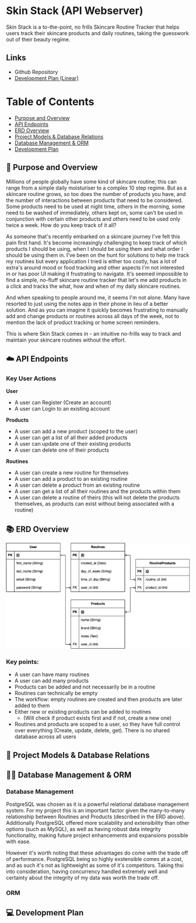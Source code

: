 # Skin Stack (API Webserver)

Skin Stack is a to-the-point, no frills Skincare Routine Tracker that helps users track their skincare products and daily routines, taking the guesswork out of their beauty regime.

## Links

- Github Repository
- [Development Plan (Linear)](https://linear.app/kats-workspace/join/88596d7e69b639b4a651783417b35e23?s=4)

# Table of Contents

- [Purpose and Overview](#📖-purpose-and-overview)
- [API Endpoints](#☁️-api-endpoints)
- [ERD Overview](#📚-erd-overview)
- [Project Models & Database Relations](#🧱-project-models--database-relations)
- [Database Management & ORM](#👨‍💼-database-management--orm)
- [Development Plan](#💻-development-plan)

## 📖 Purpose and Overview

Millions of people globally have some kind of skincare routine; this can range from a simple daily moisturiser to a complex 10 step regime. But as a skincare routine grows, so too does the number of products you have, and the number of interactions between products that need to be considered. Some products need to be used at night time, others in the morning, some need to be washed of immediately, others kept on, some can't be used in conjunction with certain other products and others need to be used only twice a week. How do you keep track of it all?

As someone that's recently embarked on a skincare journey I've felt this pain first hand. It's become increasingly challenging to keep track of which products I should be using, when I should be using them and what order I should be using them in. I've been on the hunt for solutions to help me track my routines but every application I tried is either too costly, has a lot of extra's around mood or food tracking and other aspects I'm not interested in or has poor UI making it frustrating to navigate. It's seemed impossible to find a simple, no-fluff skincare routine tracker that let's me add products in a click and tracks the what, how and when of my daily skincare routines.

And when speaking to people around me, it seems I'm not alone. Many have resorted to just using the notes app in their phone in lieu of a better solution. And as you can imagine it quickly becomes frustrating to manually add and change products or routines across all days of the week, not to mention the lack of product tracking or home screen reminders.

This is where Skin Stack comes in - an intuitive no-frills way to track and maintain your skincare routines without the effort.

## ☁️ API Endpoints

### Key User Actions

**User**

- A user can Register (Create an account)
- A user can Login to an existing account

**Products**

- A user can add a new product (scoped to the user)
- A user can get a list of all their added products
- A user can update one of their existing products
- A user can delete one of their products

**Routines**

- A user can create a new routine for themselves
- A user can add a product to an existing routine
- A user can delete a product from an existing routine
- A user can get a list of all their routines and the products within them
- A user can delete a routine of theirs (this will not delete the products themselves, as products can exist without being associated with a routine)

## 📚 ERD Overview

![ERD](docs/erd/skincare_routine_erd.jpg)

### Key points:

- A user can have many routines
- A user can add many products
- Products can be added and not necessarily be in a routine
- Routines can technically be empty
- The workflow: empty routines are created and then products are later added to them
- Either new or existing products can be added to routines
  - (Will check if product exists first and if not, create a new one)
- Routines and products are scoped to a user, so they have full control over everything (Create, update, delete, get). There is no shared database across all users

## 🧱 Project Models & Database Relations

## 👨‍💼 Database Management & ORM

### Database Management

PostgreSQL was chosen as it is a powerful relational database management system. For my project this is an important factor given the many-to-many relationship between Routines and Products (described in the ERD above). Additionally PostgreSQL offered more scalability and extensibility than other options (such as MySQL), as well as having robust data integrity functionality, making future project enhancements and expansions possible with ease.

However it's worth noting that these advantages do come with the trade off of performance. PostgreSQL being so highly exstensible comes at a cost, and as such it's not as lightweight as some of it's competitors. Taking thsi into consideration, having concurrency handled extremely well and certainty about the integrity of my data was worth the trade off.

### ORM



## 💻 Development Plan
